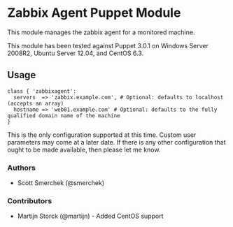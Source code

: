 # Zabbix Agent Puppet Module
This module manages the zabbix agent for a monitored machine.

This module has been tested against Puppet 3.0.1 on Windows Server 2008R2, Ubuntu Server 12.04, and CentOS 6.3.

## Usage

```puppet
class { 'zabbixagent':
  servers  => 'zabbix.example.com', # Optional: defaults to localhost (accepts an array)
  hostname => 'web01.example.com' # Optional: defaults to the fully qualified domain name of the machine
}
```

This is the only configuration supported at this time. Custom user parameters may
come at a later date. If there is any other configuration that ought to be made available,
then please let me know.

### Authors
* Scott Smerchek (@smerchek)

### Contributors
* Martijn Storck (@martijn) - Added CentOS support
